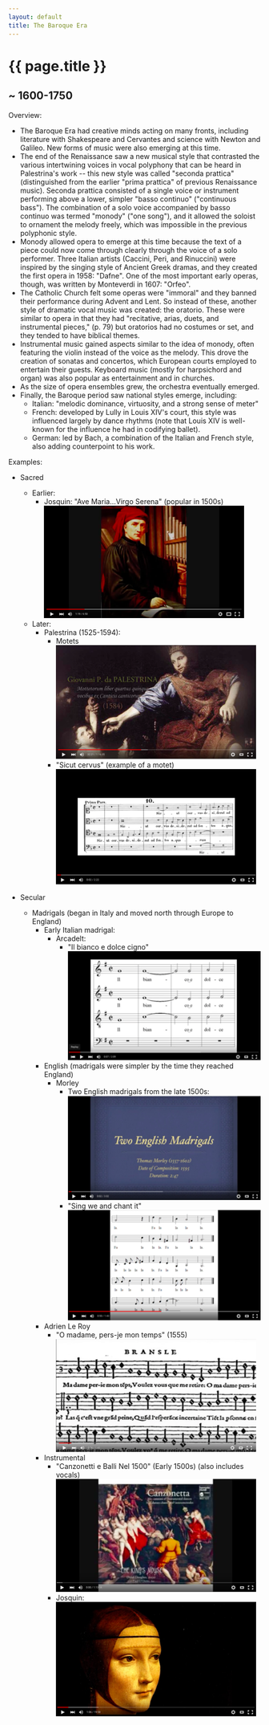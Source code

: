 ```yaml
---
layout: default
title: The Baroque Era
---
```


# {{ page.title }}

## ~ 1600-1750

Overview:

* The Baroque Era had creative minds acting on many fronts, including
literature with Shakespeare and Cervantes and science with Newton and Galileo.
New forms of music were also emerging at this time.
* The end of the Renaissance saw a new musical style that contrasted the
various intertwining voices in vocal polyphony that can be heard in Palestrina's
work -- this new style was called "seconda prattica" (distinguished from the
earlier "prima prattica" of previous Renaissance music). Seconda prattica
consisted of a single voice or instrument performing above a lower, simpler
"basso continuo" ("continuous bass"). The combination of a solo voice
accompanied by basso continuo was termed "monody" ("one song"), and it allowed
the soloist to ornament the melody freely, which was impossible in the
previous polyphonic style.
* Monody allowed opera to emerge at this time because the text of a piece
could now come through clearly through the voice of a solo performer. Three
Italian artists (Caccini, Peri, and Rinuccini) were inspired by the singing
style of Ancient Greek dramas, and they created the first opera in 1958:
"Dafne". One of the most important early operas, though, was written by
Monteverdi in 1607: "Orfeo".
* The Catholic Church felt some operas were "immoral" and they banned their
performance during Advent and Lent. So instead of these, another style of
dramatic vocal music was created: the oratorio. These were similar to opera in
that they had "recitative, arias, duets, and instrumental pieces," (p. 79) but
oratorios had no costumes or set, and they tended to have biblical themes.
* Instrumental music gained aspects similar to the idea of monody, often
featuring the violin instead of the voice as the melody. This drove the
creation of sonatas and concertos, which European courts employed to entertain
their guests. Keyboard music (mostly for harpsichord and organ) was also
popular as entertainment and in churches.
* As the size of opera ensembles grew, the orchestra eventually emerged.
* Finally, the Baroque period saw national styles emerge, including:
	* Italian: "melodic dominance, virtuosity, and a strong sense of meter"
	* French: developed by Lully in Louis XIV's court, this style was influenced
	largely by dance rhythms (note that Louis XIV is well-known for the
	influence he had in codifying ballet).
	* German: led by Bach, a combination of the Italian and French style, also
	adding counterpoint to his work.

Examples:

* Sacred
	* Earlier:
		* Josquin: "Ave Maria...Virgo Serena" (popular in 1500s)  
		[![Ave Maria...Virgo Serena](/img/photos/small/josquin.png)](https://youtu.be/UStX-kdE-tM)
	* Later:
		* Palestrina (1525-1594):
			* Motets  
	  	[![Palestrina Motets](/img/photos/small/palestrina.png)](https://youtu.be/PQo_LirQY-k)
			* "Sicut cervus" (example of a motet)  
			[![Sicut cervus](/img/photos/small/sicut-cervus.png)](https://youtu.be/9mdmco61Htk)

* Secular
	* Madrigals (began in Italy and moved north through Europe to England)
		* Early Italian madrigal:
			* Arcadelt:  
				* "Il bianco e dolce cigno"  
				[![Il bianco e dolce cigno](/img/photos/small/madrigal-italy.png)](https://youtu.be/XITlmDJ9-Hk)
		* English (madrigals were simpler by the time they reached England)
			* Morley  
				* Two English madrigals from the late 1500s:  
				[![Two English Madrigals](/img/photos/small/madrigal-england.png)](https://youtu.be/x1ZwVW8vw4A)
				* "Sing we and chant it"  
				[![Sing we and chant it](/img/photos/small/sing-we.png)](https://youtu.be/ciIvhB-zTfc)
		* Adrien Le Roy
			* "O madame, pers-je mon temps" (1555)  
			[![Sing we and chant it](/img/photos/small/o-madame.png)](https://youtu.be/2WrgxU-NhoI)
		* Instrumental
			* "Canzonetti e Balli Nel 1500" (Early 1500s) (also includes vocals)  
			[![Canzonetti e Balli Nel 1500](/img/photos/small/instrumental-canzonetti.png)](https://youtu.be/-oUKT3g9Tl8)
			* Josquin:   
			[![Josquin Instrumental](/img/photos/small/instrumental-josquin.png)](https://youtu.be/vERc8fLOnPE)
